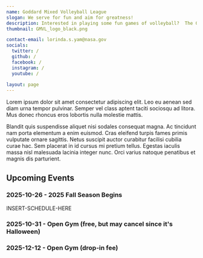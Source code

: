 ```yaml
---
name: Goddard Mixed Volleyball League
slogan: We serve for fun and aim for greatness!
description: Interested in playing some fun games of volleyball?  The Goddard Mixed Volleyball league is open to all previous and current Goddard employees and their families. We currently have eight teams and play about 8 matches per season.  We also host occassional open gyms and in nice weather, during the off-season, we play outdoors at the GSFC quad.  Please contact us for more information.
thumbnail: GMVL_logo_black.png

contact-email: lorinda.s.yam@nasa.gov
socials:
  twitter: /
  github: /
  facebook: /
  instagram: /
  youtube: /
  
layout: page
---
```


Lorem ipsum dolor sit amet consectetur adipiscing elit. Leo eu aenean sed diam urna tempor pulvinar. Semper vel class aptent taciti sociosqu ad litora. Mus donec rhoncus eros lobortis nulla molestie mattis. 

Blandit quis suspendisse aliquet nisi sodales consequat magna. Ac tincidunt nam porta elementum a enim euismod. Cras eleifend turpis fames primis vulputate ornare sagittis. Netus suscipit auctor curabitur facilisi cubilia curae hac. Sem placerat in id cursus mi pretium tellus. Egestas iaculis massa nisl malesuada lacinia integer nunc. Orci varius natoque penatibus et magnis dis parturient. 

## Upcoming Events

### 2025-10-26 - 2025 Fall Season Begins 

INSERT-SCHEDULE-HERE

### 2025-10-31 - Open Gym (free, but may cancel since it's Halloween)

### 2025-12-12 - Open Gym (drop-in fee)

